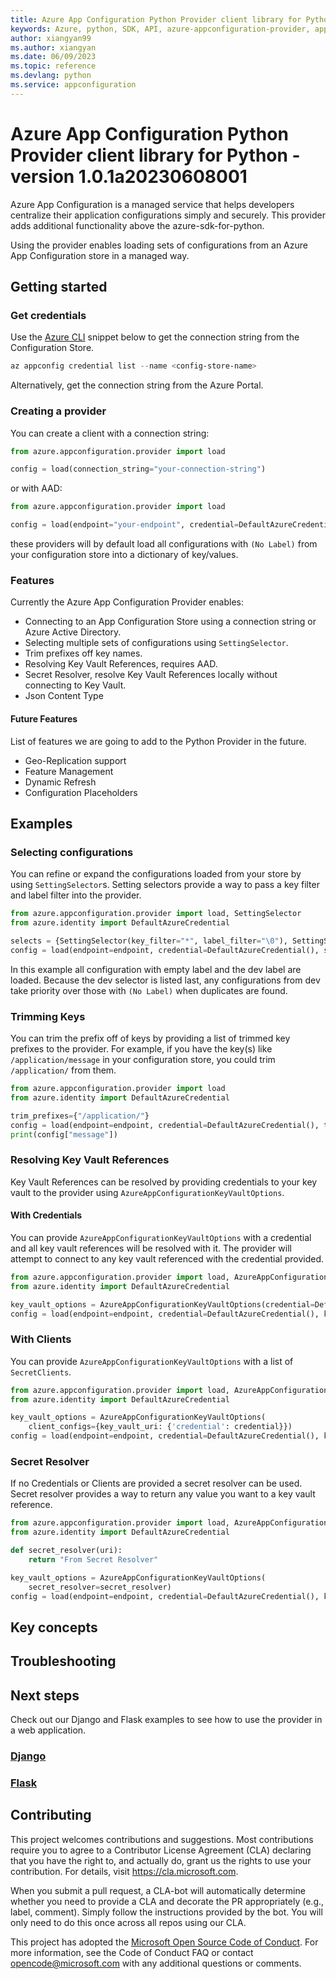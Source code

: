 ```yaml
---
title: Azure App Configuration Python Provider client library for Python
keywords: Azure, python, SDK, API, azure-appconfiguration-provider, appconfiguration
author: xiangyan99
ms.author: xiangyan
ms.date: 06/09/2023
ms.topic: reference
ms.devlang: python
ms.service: appconfiguration
---
```

# Azure App Configuration Python Provider client library for Python - version 1.0.1a20230608001 


Azure App Configuration is a managed service that helps developers centralize their application configurations simply and securely. This provider adds additional functionality above the azure-sdk-for-python.

Using the provider enables loading sets of configurations from an Azure App Configuration store in a managed way.

## Getting started

### Get credentials

Use the [Azure CLI][azure_cli] snippet below to get the connection string from the Configuration Store.

```Powershell
az appconfig credential list --name <config-store-name>
```

Alternatively, get the connection string from the Azure Portal.

### Creating a provider

You can create a client with a connection string:

```python
from azure.appconfiguration.provider import load

config = load(connection_string="your-connection-string")
```

or with AAD:

```python
from azure.appconfiguration.provider import load

config = load(endpoint="your-endpoint", credential=DefaultAzureCredential())
```

these providers will by default load all configurations with `(No Label)` from your configuration store into a dictionary of key/values.

### Features

Currently the Azure App Configuration Provider enables:

* Connecting to an App Configuration Store using a connection string or Azure Active Directory.
* Selecting multiple sets of configurations using `SettingSelector`.
* Trim prefixes off key names.
* Resolving Key Vault References, requires AAD.
* Secret Resolver, resolve Key Vault References locally without connecting to Key Vault.
* Json Content Type

#### Future Features

List of features we are going to add to the Python Provider in the future.

* Geo-Replication support
* Feature Management
* Dynamic Refresh
* Configuration Placeholders

## Examples

### Selecting configurations

You can refine or expand the configurations loaded from your store by using `SettingSelector`s. Setting selectors provide a way to pass a key filter and label filter into the provider.

```python
from azure.appconfiguration.provider import load, SettingSelector
from azure.identity import DefaultAzureCredential

selects = {SettingSelector(key_filter="*", label_filter="\0"), SettingSelector(key_filter="*", label_filter="dev")}
config = load(endpoint=endpoint, credential=DefaultAzureCredential(), selects=selects)
```

In this example all configuration with empty label and the dev label are loaded. Because the dev selector is listed last, any configurations from dev take priority over those with `(No Label)` when duplicates are found.

### Trimming Keys

You can trim the prefix off of keys by providing a list of trimmed key prefixes to the provider. For example, if you have the key(s) like `/application/message` in your configuration store, you could trim `/application/` from them.

```python
from azure.appconfiguration.provider import load
from azure.identity import DefaultAzureCredential

trim_prefixes={"/application/"}
config = load(endpoint=endpoint, credential=DefaultAzureCredential(), trim_prefixes=trim_prefixes)
print(config["message"])
```

### Resolving Key Vault References

Key Vault References can be resolved by providing credentials to your key vault to the provider using `AzureAppConfigurationKeyVaultOptions`.

#### With Credentials

You can provide `AzureAppConfigurationKeyVaultOptions` with a credential and all key vault references will be resolved with it. The provider will attempt to connect to any key vault referenced with the credential provided.

```python
from azure.appconfiguration.provider import load, AzureAppConfigurationKeyVaultOptions
from azure.identity import DefaultAzureCredential

key_vault_options = AzureAppConfigurationKeyVaultOptions(credential=DefaultAzureCredential())
config = load(endpoint=endpoint, credential=DefaultAzureCredential(), key_vault_options=key_vault_options)
```

### With Clients

You can provide `AzureAppConfigurationKeyVaultOptions` with a list of `SecretClients`.

```python
from azure.appconfiguration.provider import load, AzureAppConfigurationKeyVaultOptions
from azure.identity import DefaultAzureCredential

key_vault_options = AzureAppConfigurationKeyVaultOptions(
    client_configs={key_vault_uri: {'credential': credential}})
config = load(endpoint=endpoint, credential=DefaultAzureCredential(), key_vault_options=key_vault_options)
```

### Secret Resolver

If no Credentials or Clients are provided a secret resolver can be used. Secret resolver provides a way to return any value you want to a key vault reference.

```python
from azure.appconfiguration.provider import load, AzureAppConfigurationKeyVaultOptions
from azure.identity import DefaultAzureCredential

def secret_resolver(uri):
    return "From Secret Resolver"

key_vault_options = AzureAppConfigurationKeyVaultOptions(
    secret_resolver=secret_resolver)
config = load(endpoint=endpoint, credential=DefaultAzureCredential(), key_vault_options=key_vault_options)
```

## Key concepts

## Troubleshooting

## Next steps

Check out our Django and Flask examples to see how to use the provider in a web application.

### [Django](https://github.com/Azure/AppConfiguration/tree/main/examples/Python/python-django-webapp-sample)

### [Flask](https://github.com/Azure/AppConfiguration/tree/main/examples/Python/python-flask-webapp-sample)

## Contributing

This project welcomes contributions and suggestions. Most contributions require
you to agree to a Contributor License Agreement (CLA) declaring that you have
the right to, and actually do, grant us the rights to use your contribution.
For details, visit <https://cla.microsoft.com>.

When you submit a pull request, a CLA-bot will automatically determine whether
you need to provide a CLA and decorate the PR appropriately (e.g., label,
comment). Simply follow the instructions provided by the bot. You will only
need to do this once across all repos using our CLA.

This project has adopted the
[Microsoft Open Source Code of Conduct][code_of_conduct]. For more information,
see the Code of Conduct FAQ or contact <opencode@microsoft.com> with any
additional questions or comments.

[azure_cli]: https://learn.microsoft.com/cli/azure/appconfig
[code_of_conduct]: https://opensource.microsoft.com/codeofconduct/

